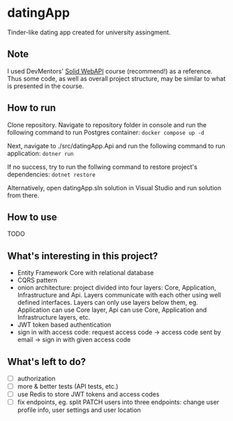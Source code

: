 # datingApp

Tinder-like dating app created for university assingment.

## Note

I used DevMentors' [Solid WebAPI](https://platform.devmentors.io/courses/solid-web-api) course (recommend!) as a reference. Thus some code, as well as overall project structure, may be similar to what is presented in the course.

## How to run

Clone repository. Navigate to repository folder in console and run the following command to run Postgres container:
`docker compose up -d`

Next, navigate to ./src/datingApp.Api and run the following command to run application:
`dotner run`

If no success, try to run the follwing command to restore project's dependencies:
`dotnet restore`

Alternatively, open datingApp.sln solution in Visual Studio and run solution from there.

## How to use

TODO

## What's interesting in this project?

- Entity Framework Core with relational database
- CQRS pattern
- onion architecture: project divided into four layers: Core, Application, Infrastructure and Api. Layers communicate with each other using well defined interfaces. Layers can only use layers below them, eg. Application can use Core layer, Api can use Core, Application and Infrastructure layers, etc.
- JWT token based authentication
- sign in with access code: request access code -> access code sent by email -> sign in with given access code

## What's left to do?

- [ ] authorization
- [ ] more & better tests (API tests, etc.)
- [ ] use Redis to store JWT tokens and access codes
- [ ] fix endpoints, eg. split PATCH users into three endpoints: change user profile info, user settings and user location
